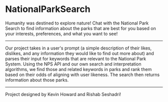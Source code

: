 # NationalParkSearch


Humanity was destined to explore nature! Chat with the National Park Search to find
information about the parks that are best for you based on your interests, preferences, 
and what you want to see!

------------------------------------------------------------------------------------------

Our project takes in a user's prompt (a simple description of their likes, dislikes,
and any information they would like to find out more about) and parses their input 
for keywords that are relevant to the National Park System. Using the NPS API and
our own search and interpretation algorithms, we find those and related keywords in
parks and rank them based on their odds of aligning with user likeness. The search
then returns information about those parks.

------------------------------------------------------------------------------------------
Project designed by Kevin Howard and Rishab Seshadri!

